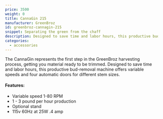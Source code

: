 ```yaml
---
price: 3500
weight: 0
title: CannaGin 215
manufacturer: GreenBroz
id: greenbroz-cannagin-215
snippet: Separating the green from the chaff
description: Designed to save time and labor hours, this productive bud-removal machine offers variable speeds and four automatic doors for different stem sizes.
categories:
  - accessories
---
```


The CannaGin represents the first step in the GreenBroz harvesting process, getting you material ready to be trimmed. Designed to save time and labor hours, this productive bud-removal machine offers variable speeds and four automatic doors for different stem sizes.

#### Features:

* Variable speed 1-80 RPM
* 1 - 3 pound per hour production
* Optional stand
* 115v 60Hz at 25W .4 amp

